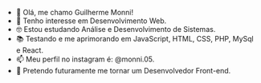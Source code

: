 - 👋 Olá, me chamo Guilherme Monni!
- 👀 Tenho interesse em Desenvolvimento Web.
- 🤓 Estou estudando Análise e Desenvolvimento de Sistemas.
- 📚 Testando e me aprimorando em JavaScript, HTML, CSS, PHP, MySql e React.
- 📫 Meu perfil no instagram é: @monni.05.
- 💫 Pretendo futuramente me tornar um Desenvolvedor Front-end.

<!---
GuilhermeMonni/GuilhermeMonni is a ✨ special ✨ repository because its `README.md` (this file) appears on your GitHub profile.
You can click the Preview link to take a look at your changes.
--->
